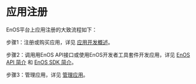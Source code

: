 # 应用注册

EnOS平台上应用注册的大致流程如下：

步骤1：注册或购买应用，详见 [应用开发概述](app_mgmt/app_mgmt_overview)。

步骤2：调用用EnOS API接口或使用EnOS开发者工具套件开发应用，详见 [EnOS API 简介](enos_apis_overview) 和 [EnOS SDK 简介](sdk_overview)。

步骤3：管理应用，详见 [管理应用](managing_apps)。
